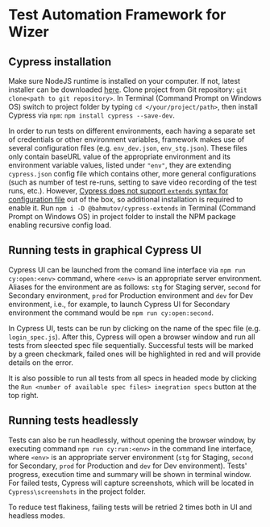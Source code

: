 # Test Automation Framework for Wizer

## Cypress installation

Make sure NodeJS runtime is installed on your computer. If not, latest installer can be downloaded [here](https://nodejs.org/en/download/). Clone project from Git repository: ```git clone<path to git repository>```. In Terminal (Command Prompt on Windows OS) switch to project folder by typing ```cd </your/project/path>```, then install Cypress via ```npm```: ```npm install cypress --save-dev```.

In order to run tests on different environments, each having a separate set of credentials or other environment variables, framework makes use of several configuration files (e.g. ```env_dev.json```, ```env_stg.json```). These files only contain baseURL value of the appropriate environment and its environment variable values, listed under ```"env"```, they are extending ```cypress.json``` config file which contains other, more general configurations (such as number of test re-runs, setting to save video recording of the test runs, etc.). However, [Cypress does not support ```extends``` syntax for configuration file](https://www.cypress.io/blog/2020/06/18/extending-the-cypress-config-file/) out of the box, so additional installation is required to enable it. Run  ```npm i -D @bahmutov/cypress-extends``` in Terminal (Command Prompt on Windows OS) in project folder to install the NPM package enabling recursive config load. 

## Running tests in graphical Cypress UI

Cypress UI can be launched from the comand line interface via ```npm run cy:open:<env>``` command, where ```<env>``` is an appropriate server environment. Aliases for the environment are as follows: ```stg``` for Staging server, ```second``` for Secondary environment, ```prod``` for Production environment and ```dev``` for Dev environment, i.e., for example, to launch Cypress UI for Secondary environment the command would be ```npm run cy:open:second```.

In Cypress UI, tests can be run by clicking on the name of the spec file (e.g. ```login_spec.js```). After this, Cypress will open a browser window and  run all tests from sleected spec file sequentially. Successful tests will be marked by a green checkmark, failed ones will be highlighted in red and will provide details on the error.

It is also possible to run all tests from all specs in headed mode by clicking the ```Run <number of available spec files> inegration specs``` button at the top right.

## Running tests headlessly

Tests can also be run headlessly, without opening the browser window, by executing command ```npm run cy:run:<env>``` in the command line interface, where ```<env>``` is an appropriate server environment (```stg``` for Staging, ```second``` for Secondary, ```prod``` for Production and ```dev``` for Dev environment). Tests' progress, execution time and summary will be shown in terminal window. For failed tests, Cypress will capture screenshots, which will be located in ```Cypress\screenshots``` in the project folder.

To reduce test flakiness, failing tests will be retried 2 times both in UI and headless modes.
